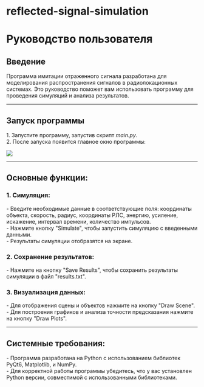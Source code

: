 # reflected-signal-simulation

<h1>Руководство пользователя</h1>
<h2>Введение</h2>
<p>Программа имитации отраженного сигнала разработана для моделирования распространения сигналов в радиолокационных системах. Это руководство поможет вам использовать программу для проведения симуляций и анализа результатов.</p>

<hr>

<h2>Запуск программы</h2>
<p>1. Запустите программу, запустив скрипт <em>main.py</em>.<br>
2. После запуска появится главное окно программы:</p>
<img src = https://github.com/dalnoboy75/reflected-signal-simulation/assets/39648068/a7c7f96f-0be3-4f67-831d-16a6e8af00fa>

<hr>

<h2>Основные функции:</h2>
<h3>1. Симуляция:</h3>
<p>- Введите необходимые данные в соответствующие поля: координаты объекта, скорость, радиус, координаты РЛС, энергию, усиление, искажение, интервал времени, количество импульсов.<br>
- Нажмите кнопку "Simulate", чтобы запустить симуляцию с введенными данными.<br>
- Результаты симуляции отобразятся на экране.<br></p>
<h3>2. Сохранение результатов:</h3>
<p>- Нажмите на кнопку "Save Results", чтобы сохранить результаты симуляции в файл "results.txt".<br></p>
<h3>3. Визуализация данных:</h3>
<p>- Для отображения сцены и объектов нажмите на кнопку "Draw Scene".<br>
- Для построения графиков и анализа точности предсказания нажмите на кнопку "Draw Plots".<br></p>

<hr>

<h2>Системные требования:</h2>
<p>- Программа разработана на Python с использованием библиотек PyQt6, Matplotlib, и NumPy.<br>
- Для корректной работы программы убедитесь, что у вас установлен Python версии, совместимой с использованными библиотеками.</p>


